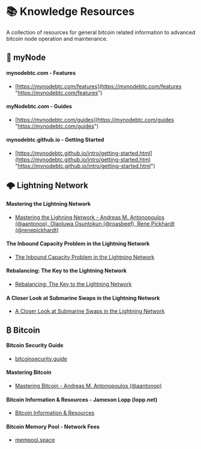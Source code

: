 # 📚 Knowledge Resources 

A collection of resources for general bitcoin related information to advanced bitcoin node operation and maintenance.

## 🔗 myNode 

#### mynodebtc.com - Features
- [https://mynodebtc.com/features](https://mynodebtc.com/features "https://mynodebtc.com/features")

#### myNodebtc.com - Guides
- [https://mynodebtc.com/guides](https://mynodebtc.com/guides "https://mynodebtc.com/guides")

#### mynodebtc.github.io - Getting Started
- [https://mynodebtc.github.io/intro/getting-started.html](https://mynodebtc.github.io/intro/getting-started.html "https://mynodebtc.github.io/intro/getting-started.html")

## 🌩️ Lightning Network 

#### Mastering the Lightning Network
- [Mastering the Lighning Network - Andreas M. Antonopoulos (@aantonop), Olaoluwa Osuntokun (@roasbeef), Rene Pickhardt (@renepickhardt)](https://github.com/lnbook/lnbook#mastering-the-lightning-network "Mastering the Lighning Network - Andreas M. Antonopoulos (@aantonop), Olaoluwa Osuntokun (@roasbeef), Rene Pickhardt (@renepickhardt)")

#### The Inbound Capacity Problem in the Lightning Network
- [The Inbound Capacity Problem in the Lightning Network](https://blog.muun.com/the-inbound-capacity-problem-in-the-lightning-network/ "The Inbound Capacity Problem in the Lightning Network")

#### Rebalancing: The Key to the Lightning Network
- [Rebalancing: The Key to the Lightning Network](https://blog.muun.com/rebalancing-in-the-lightning-network/ "Rebalancing: The Key to the Lightning Network")

#### A Closer Look at Submarine Swaps in the Lightning Network
- [A Closer Look at Submarine Swaps in the Lightning Network](https://blog.muun.com/a-closer-look-at-submarine-swaps-in-the-lightning-network/ "A Closer Look at Submarine Swaps in the Lightning Network")

## ₿ Bitcoin 
#### Bitcoin Security Guide
- [bitcoinsecurity.guide](https://bitcoinsecurity.guide/ "bitcoinsecurity.guide")

#### Mastering Bitcoin
- [Mastering Bitcoin - Andreas M. Antonopoulos (@aantonop)](https://github.com/bitcoinbook/bitcoinbook#mastering-bitcoin "Mastering Bitcoin - Andreas M. Antonopoulos (@aantonop)")

#### Bitcoin Information & Resources - Jameson Lopp (lopp.net)
- [Bitcoin Information & Resources](https://www.lopp.net/bitcoin-information.html "Bitcoin Information & Resources")

#### Bitcoin Memory Pool - Network Fees
- [mempool.space](https://mempool.space/ "mempool.space")
